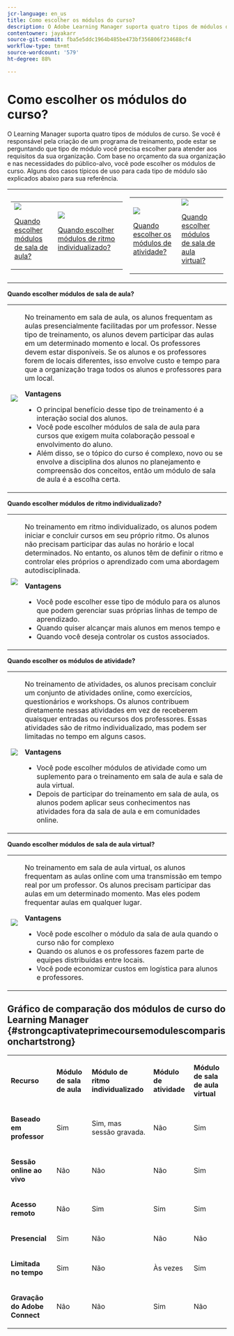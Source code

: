 ```yaml
---
jcr-language: en_us
title: Como escolher os módulos do curso?
description: O Adobe Learning Manager suporta quatro tipos de módulos de curso. Se você é responsável pela criação de um programa de treinamento, pode estar se perguntando que tipo de módulo você precisa escolher para atender aos requisitos da sua organização. Com base no orçamento da sua organização e nas necessidades do público-alvo, você pode escolher os módulos de curso. Alguns dos casos típicos de uso para cada tipo de módulo são explicados abaixo para sua referência.
contentowner: jayakarr
source-git-commit: fba5e5ddc1964b485be473bf356806f234688cf4
workflow-type: tm+mt
source-wordcount: '579'
ht-degree: 88%

---
```




# Como escolher os módulos do curso?

O Learning Manager suporta quatro tipos de módulos de curso. Se você é responsável pela criação de um programa de treinamento, pode estar se perguntando que tipo de módulo você precisa escolher para atender aos requisitos da sua organização. Com base no orçamento da sua organização e nas necessidades do público-alvo, você pode escolher os módulos de curso. Alguns dos casos típicos de uso para cada tipo de módulo são explicados abaixo para sua referência.

<table>
 <tbody>
  <tr>
   <td>
    <table>
     <tbody>
      <tr>
       <td><img src="assets/classroom-module.png">
        <p><a href="how-to-choose-modules.md#main-pars_text_1432182659">Quando escolher módulos de sala de aula?</a></p></td>
       <td><img src="assets/self-placed-module.png">
        <p><a href="how-to-choose-modules.md#main-pars_text_735062721">Quando escolher módulos de ritmo individualizado? </a></p></td>
      </tr>
     </tbody>
    </table></td>
   <td>
    <table>
     <tbody>
      <tr>
       <td><img src="assets/activity.png">
        <p><a href="how-to-choose-modules.md#main-pars_text_1900017946">Quando escolher os módulos de atividade?</a></p></td>
       <td><img src="assets/virtual-classroom.png">
        <p><a href="how-to-choose-modules.md#main-pars_text_112651927">Quando escolher módulos de sala de aula virtual?</a></p></td>
      </tr>
     </tbody>
    </table></td>
  </tr>
 </tbody>
</table>

**Quando escolher módulos de sala de aula?**

<table>
 <tbody>
  <tr>
   <td><img src="assets/classroom-module.png"></td>
   <td>
    <p>No treinamento em sala de aula, os alunos frequentam as aulas presencialmente facilitadas por um professor. Nesse tipo de treinamento, os alunos devem participar das aulas em um determinado momento e local. Os professores devem estar disponíveis. Se os alunos e os professores forem de locais diferentes, isso envolve custo e tempo para que a organização traga todos os alunos e professores para um local.</p>
    <p><strong>Vantagens</strong></p>
    <ul>
     <li>O principal benefício desse tipo de treinamento é a interação social dos alunos. </li>
     <li>Você pode escolher módulos de sala de aula para cursos que exigem muita colaboração pessoal e envolvimento do aluno. </li>
     <li>Além disso, se o tópico do curso é complexo, novo ou se envolve a disciplina dos alunos no planejamento e compreensão dos conceitos, então um módulo de sala de aula é a escolha certa.</li>
    </ul></td>
  </tr>
 </tbody>
</table>

**Quando escolher módulos de ritmo individualizado?**

<table>
 <tbody>
  <tr>
   <td><img src="assets/self-placed-module.png"></td>
   <td>
    <p>No treinamento em ritmo individualizado, os alunos podem iniciar e concluir cursos em seu próprio ritmo. Os alunos não precisam participar das aulas no horário e local determinados. No entanto, os alunos têm de definir o ritmo e controlar eles próprios o aprendizado com uma abordagem autodisciplinada.</p>
    <p> </p>
    <p><strong>Vantagens</strong></p>
    <ul>
     <li>Você pode escolher esse tipo de módulo para os alunos que podem gerenciar suas próprias linhas de tempo de aprendizado. </li>
     <li>Quando quiser alcançar mais alunos em menos tempo e </li>
     <li>Quando você deseja controlar os custos associados.</li>
    </ul></td>
  </tr>
 </tbody>
</table>

**Quando escolher os módulos de atividade?**

<table>
 <tbody>
  <tr>
   <td><img src="assets/activity.png"></td>
   <td>
    <p>No treinamento de atividades, os alunos precisam concluir um conjunto de atividades online, como exercícios, questionários e workshops. Os alunos contribuem diretamente nessas atividades em vez de receberem quaisquer entradas ou recursos dos professores. Essas atividades são de ritmo individualizado, mas podem ser limitadas no tempo em alguns casos.</p>
    <p> </p>
    <p><strong>Vantagens</strong></p>
    <ul>
     <li>Você pode escolher módulos de atividade como um suplemento para o treinamento em sala de aula e sala de aula virtual.</li>
     <li>Depois de participar do treinamento em sala de aula, os alunos podem aplicar seus conhecimentos nas atividades fora da sala de aula e em comunidades online.</li>
    </ul></td>
  </tr>
 </tbody>
</table>

**Quando escolher módulos de sala de aula virtual?**

<table>
 <tbody>
  <tr>
   <td><img src="assets/virtual-classroom.png"></td>
   <td>
    <p>No treinamento em sala de aula virtual, os alunos frequentam as aulas online com uma transmissão em tempo real por um professor. Os alunos precisam participar das aulas em um determinado momento. Mas eles podem frequentar aulas em qualquer lugar.</p>
    <p> </p>
    <p> </p>
    <p><strong>Vantagens</strong></p>
    <ul>
     <li>Você pode escolher o módulo da sala de aula quando o curso não for complexo</li>
     <li>Quando os alunos e os professores fazem parte de equipes distribuídas entre locais. </li>
     <li>Você pode economizar custos em logística para alunos e professores.</li>
    </ul></td>
  </tr>
 </tbody>
</table>

## Gráfico de comparação dos módulos de curso do Learning Manager {#strongcaptivateprimecoursemodulescomparisonchartstrong}

<table>
 <tbody>
  <tr>
   <td>
    <p><strong>Recurso </strong></p></td>
   <td>
    <p><strong>Módulo de sala de aula</strong></p></td>
   <td>
    <p><strong>Módulo de ritmo individualizado</strong><br></p></td>
   <td>
    <p><strong>Módulo de atividade</strong></p></td>
   <td>
    <p><strong>Módulo de sala de aula virtual</strong></p></td>
  </tr>
  <tr>
   <td>
    <p><strong>Baseado em professor</strong></p></td>
   <td>
    <p>Sim</p></td>
   <td>
    <p>Sim, mas sessão gravada. </p></td>
   <td>
    <p>Não</p></td>
   <td>
    <p>Sim</p></td>
  </tr>
  <tr>
   <td>
    <p><strong>Sessão online ao vivo</strong></p></td>
   <td>
    <p>Não</p></td>
   <td>
    <p>Não</p></td>
   <td>
    <p>Não</p></td>
   <td>
    <p>Sim</p></td>
  </tr>
  <tr>
   <td>
    <p><strong>Acesso remoto</strong></p></td>
   <td>
    <p>Não</p></td>
   <td>
    <p>Sim</p></td>
   <td>
    <p>Sim</p></td>
   <td>
    <p>Sim</p></td>
  </tr>
  <tr>
   <td>
    <p><strong>Presencial</strong></p></td>
   <td>
    <p>Sim</p></td>
   <td>
    <p>Não</p></td>
   <td>
    <p>Não</p></td>
   <td>
    <p>Não</p></td>
  </tr>
  <tr>
   <td>
    <p><strong>Limitada no tempo</strong></p></td>
   <td>
    <p>Sim</p></td>
   <td>
    <p>Não</p></td>
   <td>
    <p>Às vezes</p></td>
   <td>
    <p>Sim</p></td>
  </tr>
  <tr>
   <td>
    <p><strong>Gravação do Adobe Connect</strong></p></td>
   <td>
    <p>Não</p></td>
   <td>
    <p>Não</p></td>
   <td>
    <p>Sim</p></td>
   <td>
    <p>Não</p></td>
  </tr>
 </tbody>
</table>

